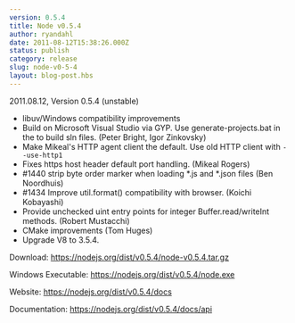 ```yaml
---
version: 0.5.4
title: Node v0.5.4
author: ryandahl
date: 2011-08-12T15:38:26.000Z
status: publish
category: release
slug: node-v0-5-4
layout: blog-post.hbs
---
```


2011.08.12, Version 0.5.4 (unstable)

<ul><li>libuv/Windows compatibility improvements</li>
<li>Build on Microsoft Visual Studio via GYP. Use generate-projects.bat in the to build sln files. (Peter Bright, Igor Zinkovsky)</li>
<li>Make Mikeal's HTTP agent client the default. Use old HTTP client with <code>--use-http1</code></li>
<li>Fixes https host header default port handling. (Mikeal Rogers)</li>
<li>#1440 strip byte order marker when loading *.js and *.json files (Ben Noordhuis)</li>
<li>#1434 Improve util.format() compatibility with browser. (Koichi Kobayashi)</li>
<li>Provide unchecked uint entry points for integer Buffer.read/writeInt methods. (Robert Mustacchi)</li>
<li>CMake improvements (Tom Huges)</li>
<li>Upgrade V8 to 3.5.4.</li></ul>


Download: <a href="https://nodejs.org/dist/v0.5.4/node-v0.5.4.tar.gz">https://nodejs.org/dist/v0.5.4/node-v0.5.4.tar.gz</a>

Windows Executable: <a href="https://nodejs.org/dist/v0.5.4/node.exe">https://nodejs.org/dist/v0.5.4/node.exe</a>

Website: <a href="https://nodejs.org/dist/v0.5.4/docs">https://nodejs.org/dist/v0.5.4/docs</a>

Documentation: <a href="https://nodejs.org/dist/v0.5.4/docs/api">https://nodejs.org/dist/v0.5.4/docs/api</a>
